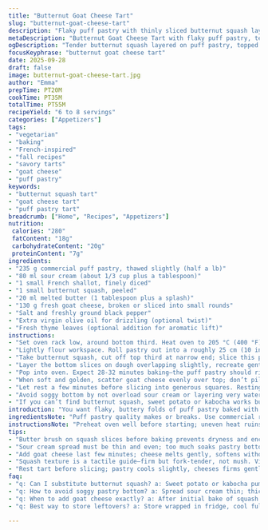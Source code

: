 ```yaml
---
title: "Butternut Goat Cheese Tart"
slug: "butternut-goat-cheese-tart"
description: "Flaky puff pastry with thinly sliced butternut squash layered with creme fraiche, shallots and goat cheese baked to tender, golden perfection. A vegetarian dish without nuts or eggs, balancing richness and subtle sweetness. The tart relies on buttered squash for caramelization and soft texture. The cheese melts just enough to soften, not drown the flavor. Simple, earthy, rustic but refined. Ideal for starter or light main. Visual cues over strict times. Squash must be tender but hold shape; pastry puffy and browned. Crispy edges hint readiness. Adds savory warmth and a hint of tang without overpowering. A versatile pub lunch or dinner plate."
metaDescription: "Butternut Goat Cheese Tart with flaky puff pastry, tender squash layers, creamy goat cheese finish. Rustic baked tart full of savory warmth, light yet hearty."
ogDescription: "Tender butternut squash layered on puff pastry, topped with fresh goat cheese. Crispy edges, caramelized veggies, subtle tang—simple, rustic, satisfying."
focusKeyphrase: "butternut goat cheese tart"
date: 2025-09-28
draft: false
image: butternut-goat-cheese-tart.jpg
author: "Emma"
prepTime: PT20M
cookTime: PT35M
totalTime: PT55M
recipeYield: "6 to 8 servings"
categories: ["Appetizers"]
tags:
- "vegetarian"
- "baking"
- "French-inspired"
- "fall recipes"
- "savory tarts"
- "goat cheese"
- "puff pastry"
keywords:
- "butternut squash tart"
- "goat cheese tart"
- "puff pastry tart"
breadcrumb: ["Home", "Recipes", "Appetizers"]
nutrition: 
 calories: "280"
 fatContent: "18g"
 carbohydrateContent: "20g"
 proteinContent: "7g"
ingredients:
- "235 g commercial puff pastry, thawed slightly (half a lb)"
- "80 ml sour cream (about 1/3 cup plus a tablespoon)"
- "1 small French shallot, finely diced"
- "1 small butternut squash, peeled"
- "20 ml melted butter (1 tablespoon plus a splash)"
- "130 g fresh goat cheese, broken or sliced into small rounds"
- "Salt and freshly ground black pepper"
- "Extra virgin olive oil for drizzling (optional twist)"
- "Fresh thyme leaves (optional addition for aromatic lift)"
instructions:
- "Set oven rack low, around bottom third. Heat oven to 205 °C (400 °F). Line baking sheet with parchment."
- "Lightly flour workspace. Roll pastry out into a roughly 25 cm (10 inch) square. Transfer carefully to sheet. Spread sour cream evenly over dough, leaving narrow border edge bare; stops sogginess. Scatter diced shallot atop sour cream. Watch the shallots; raw adds bite and fragrance, caramelizing a bit in oven adds depth."
- "Take butternut squash, cut off top third at narrow end; slice this piece paper-thin on mandoline or sharp knife. Set aside. Halve bigger bottom, scoop seeds out with spoon and discard or roast separately. Slice other half thinly; thickness governs cooking time, aim thin but not translucent so it holds shape."
- "Layer the bottom slices on dough overlapping slightly, recreate gentle scales or roof tiling effect. Then build layers with reserved thin slices to finish surface. No gaps; we want squash completely blanketing sour cream layer. Brush squash gently with melted butter; adds shine, promotes browning. Sprinkle with salt and fresh black pepper. Hint of thyme leaves layered in here really shines – optional but recommended."
- "Pop into oven. Expect 28-32 minutes baking—the puff pastry should rise golden and flaky, edges crisp but not burnt. Squash must yield easily when prodded with a fork, no resistance but not mush. Watch smoke or excessive browning; ovens vary. If edges rise and color unevenly, shield with foil halfway through."
- "When soft and golden, scatter goat cheese evenly over top; don’t pile or it won’t warm through cleanly. Return to oven for 4-6 minutes max. We’re after warmed cheese that’s slightly melting, not fully liquefied or bubbling gold. Too much heat kills the delicate freshness. That step wakes the goat’s cheese and melds flavors gently."
- "Let rest a few minutes before slicing into generous squares. Resting solidifies pastry edges and cools cheese just enough so it doesn’t run. Serve warm or near room temp."
- "Avoid soggy bottom by not overload sour cream or layering very watery squash slices—if your squash is extra moist, pat dry with paper. Preferably chill pastry before baking to avoid shrinkage."
- "If you can’t find butternut squash, sweet potato or kabocha works but adjust times and sweetness."
introduction: "You want flaky, buttery folds of puff pastry baked with tender butternut squash slices that give softness without sogginess, topped with the tangy creaminess of fresh goat cheese. If you’ve ever overloaded this kind of tart and wound up with a wrecked mush, you know the challenge. Timing should be rough guide, not gospel; watch the pastry edges puff and crisp, watch squash slices turn translucent but still intact, test them gently with a fork. Shallots add subtle hints of sweetness and sharpness that cook out slowly and layer flavors. Don’t skimp on butter brushed over the vegetables; it drives that golden roast with nutty notes. The goat cheese—fresh and mild—is added only at the end to warm lightly, melting atop but not turning liquid. I learned this alternating temps and layering by mistakes easily—soggy bottoms, burnt edges, bland tart. So here’s a scrappy method that respects texture and taste, and works every time, if you watch those visual and tactile signs. A hearty vegetarian plate with simple ingredients tuned just right for that perfect mix of crunchy, soft, tangy, buttery, sweet. Add a drizzle of olive oil or a sprinkle of fresh thyme for extra lift if you want something unexpected but elegant. Great stand-alone or starter plate. I usually make a bigger batch and keep slices leftover, cold or warmed, perfect any time you’re hungry but don’t want to fuss."
ingredientsNote: "Puff pastry quality makes or breaks. Use commercial ready-rolled, thaw but not warm to handle easily without tearing. If you make your own, keep it cold, flaky layers depend on it. Sour cream adds tang and moisture but can be swapped with crème fraîche or thick Greek yogurt; if yogurt, drain overnight to avoid too much liquid. Shallots offer mild sweet onion punch; support with a bit of garlic powder if you like more assertive flavor. Butternut squash chosen for subtle sweetness but firm flesh holds slices intact better than other squashes; if unavailable, sweet potato or kabocha pumpkin substitutes well but adjust cooking times—denser roots need longer. Butter brush critical to caramelize the veg; olive oil can substitute but changes flavor. Goat cheese freshness matters; crumbly soft fresh is best, aged or hard harder to melt nicely on top. Salt and pepper keep simple but add steam for herb variations like thyme, rosemary, or sage to tailor aroma. Keep layering fine but consistent thickness—too thick means undercooked squash; too thin and it dries out."
instructionsNote: "Preheat oven well before starting; uneven heat ruins puff pastry rise. Keep bench lightly floured for rolling but don’t overdo it or pastry becomes tough. Spread sour cream evenly and thinly—too much sogs dough, too little means dry top layers. No need to peel butternut more than skin; peel entire squash carefully, discard woody seeds. Slice with mandoline for uniformity; uneven slices cook unevenly. Layer squash like shingles; this helps moisture distribute evenly, supports structure of tart. Butter on squash encourages golden sheen and prevents too-dry edges. Salt thoughtfully, spices can come later. Oven position matters—bottom rack cooks pastry base through without burning top. Check at 25 minutes for progress; squash edges browning nicely, pastry puffed with visible layers, soft when pressed gently. Add goat cheese only at last minutes, short heat retains fresh tang. Remove and let cool a tad; tarts slice cleanly when not piping hot. Leftovers reheat well in oven or toaster oven; stovetop reheats lose crispness. Avoid cutting hot, cheese runs; patience key. Variations? Adding caramelized shallots instead of raw changes texture and sweetness profile, but takes longer and shifts timing. Don’t crowd baking sheet; air circulation critical for puff pastry."
tips:
- "Butter brush on squash slices before baking prevents dryness and encourages browning. Key for that nutty roasted flavour. Don’t skip; oil changes flavor, butter’s tactile and aromatic lift needed. Thin layers cook evenly; too thick? Raw inside or mushy. Mandoline helps but steadiness counts. Watch edges color, foil shield halfway if getting dark early. Thickness governs timing here; thinner shortens, thicker drags cook needed."
- "Sour cream spread must be thin and even; too much soaks pastry bottom, soggy disaster. Leave border bare; stops run-off soaking crust. You can swap crème fraîche or strained Greek yogurt but drain sieved overnight. That keeps moisture controlled; extra water kills pastry rise and crispness. Deployment of raw shallots adds bite upfront, caramelizes slightly in oven. Caramelizing fully needs longer time, shifts taste profile but raw is fresher punch."
- "Add goat cheese last few minutes; cheese melts gently, softens without liquefying or browning. Too hot, cheese loses fresh tang and turns crumbly or oily. Added too early makes mush underneath. Goat cheese freshness affects melting; aged varieties tougher, fresher crumbly or soft works best. Scatter thin but even; pile means uneven heat, cold center bits. Allow cheese to rest on warm tart to heat through mild before slicing."
- "Squash texture is a tactile guide—firm but fork-tender, not mush. Visual cues like edges curling, faint golden tips, slight translucency on slices but shape intact. Cooking times approximate; ovens vary big time. Mid-bake check at 25 mins. If smoke or dark spots appear, tent foil gently. Crisp edges signal pastry readiness but check base, use spatula test if unsure. Oven placement matters: lower third rack cooks bottom through gently while top crisps."
- "Rest tart before slicing; pastry cools slightly, cheeses firms gently, edges solidify—makes cleaner cuts. Cutting hot means cheese drips, compacts layers unevenly. Leftovers reheat oven or toaster oven only; microwave loss of crunch. If pastry shrinks or cracks after baking, chill pastry before rolling. Handling temps influence puff; warm pastry tears, cold stays flaky. Slicing dry squash slices before layering stops extra moisture pooling."
faq:
- "q: Can I substitute butternut squash? a: Sweet potato or kabocha pumpkin swap well but adjust cook times. Denser roots need longer. Flavor changes slightly sweeter or earthier. Texture differences too; test fork tenderness midway. Slice evenly so cooking stays predictable."
- "q: How to avoid soggy pastry bottom? a: Spread sour cream thin; thick paste wilts puff. Leave border bare; no runoff soaking crust. Dry squash slices well with paper towel before layering. Butter brush juices off squash sides, seals surface. Chill dough well; cold dough rises better. Bake on lower rack for crisp base."
- "q: When to add goat cheese exactly? a: After initial bake of squash and pastry. Scatter cheese, back to oven 4-6 minutes max. Melt gentle should not bubble or brown. Longer heat kills freshness, risks greasy top. Cheese melts, softens bite, melds flavors without drowning them."
- "q: Best way to store leftovers? a: Store wrapped in fridge, cool fully first. Reheat oven/toaster oven only; retains crisp. Microwave ruins crust. Leftover slices eat cold also fine, unwrap for freshness. Avoid stacking; cheese tends to smear when squeezed."

---
```

